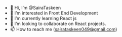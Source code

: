 - 👋 Hi, I’m @SairaTaskeen
- 👀 I’m interested in Front End Development 
- 🌱 I’m currently learning React js
- 💞️ I’m looking to collaborate on React projects.
- 📫 How to reach me (sairataskeen049@gmail.com) 

